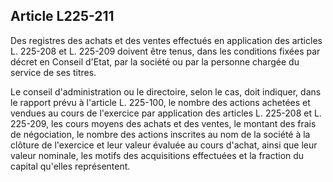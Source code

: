 Article L225-211
----
Des registres des achats et des ventes effectués en application des articles L.
225-208 et L. 225-209 doivent être tenus, dans les conditions fixées par décret
en Conseil d'Etat, par la société ou par la personne chargée du service de ses
titres.

Le conseil d'administration ou le directoire, selon le cas, doit indiquer, dans
le rapport prévu à l'article L. 225-100, le nombre des actions achetées et
vendues au cours de l'exercice par application des articles L. 225-208 et L.
225-209, les cours moyens des achats et des ventes, le montant des frais de
négociation, le nombre des actions inscrites au nom de la société à la clôture
de l'exercice et leur valeur évaluée au cours d'achat, ainsi que leur valeur
nominale, les motifs des acquisitions effectuées et la fraction du capital
qu'elles représentent.
